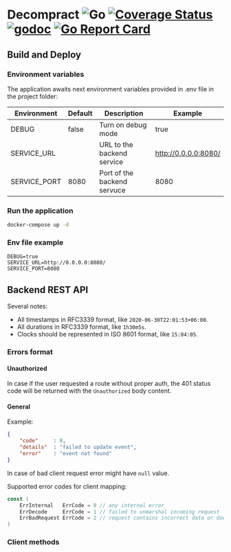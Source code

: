 # Decompract ![Go](https://github.com/Semior001/decompract/workflows/Go/badge.svg) [![Coverage Status](https://coveralls.io/repos/github/Semior001/decompract/badge.svg?branch=master)](https://coveralls.io/github/Semior001/decompract?branch=master)  [![godoc](https://godoc.org/github.com/semior001/decompract?status.svg)](https://godoc.org/github.com/Semior001/decompract) [![Go Report Card](https://goreportcard.com/badge/github.com/Semior001/decompract)](https://goreportcard.com/report/github.com/Semior001/decompract)

## Build and Deploy

### Environment variables
The application awaits next environment variables provided in .env file in the project folder:

| Environment       | Default  | Description                                                                                     | Example                                                        |
|-------------------|----------|-------------------------------------------------------------------------------------------------|----------------------------------------------------------------|
| DEBUG             | false    | Turn on debug mode                                                                              | true                                                           |
| SERVICE_URL       |          | URL to the backend service                                                                      | http://0.0.0.0:8080/                                           |
| SERVICE_PORT      | 8080     | Port of the backend servuce                                                                     | 8080                                                           |

### Run the application
```bash
docker-compose up -d
```

### Env file example

```.env
DEBUG=true
SERVICE_URL=http://0.0.0.0:8080/
SERVICE_PORT=8080
```

## Backend REST API

Several notes:
- All timestamps in RFC3339 format, like `2020-06-30T22:01:53+06:00`.
- All durations in RFC3339 format, like `1h30m5s`.
- Clocks should be represented in ISO 8601 format, like `15:04:05`.

### Errors format

#### Unauthorized
In case if the user requested a route without proper auth, the 401 status code will be returned with the `Unauthorized` body content.

#### General
Example:
```json
{
	"code"     : 0,
	"details"  : "failed to update event",
	"error"    : "event not found"
}
```

In case of bad client request error might have `null` value.

Supported error codes for client mapping:
```go
const (
	ErrInternal   ErrCode = 0 // any internal error
	ErrDecode     ErrCode = 1 // failed to unmarshal incoming request
	ErrBadRequest ErrCode = 2 // request contains incorrect data or doesn't contain data
)
```

### Client methods

